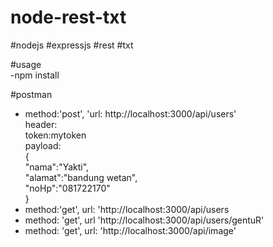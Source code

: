 # node-rest-txt <br>
#nodejs #expressjs #rest #txt <br>

#usage <br>
-npm install  <br>

#postman <br>
- method:'post', 'url: http://localhost:3000/api/users' <br>
header:<br>
token:mytoken <br>
payload:<br>
{<br>
	"nama":"Yakti",<br>
	"alamat":"bandung wetan",<br>
	"noHp":"081722170"<br>
}<br>
- method:'get', url: 'http://localhost:3000/api/users <br>
- method: 'get', url 'http://localhost:3000/api/users/gentuR' <br>
- method: 'get', url: 'http://localhost:3000/api/image' <br>
